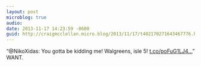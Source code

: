 ```yaml
---
layout: post
microblog: true
audio: 
date: 2013-11-17 14:23:59 -0600
guid: http://craigmcclellan.micro.blog/2013/11/17/t402170271643467776.html
---
```

“@NikoXidas: You gotta be kidding me! Walgreens, isle 5! [t.co/poFuG1LJ4...](http://t.co/poFuG1LJ4L)” WANT.
